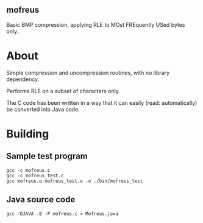 mofreus
---
Basic BMP compression, applying RLE to MOst FREquently USed bytes only.

# About

Simple compression and uncompression routines, with no library dependency.

Performs RLE on a subset of characters only.

The C code has been written in a way that it can easily (read: automatically) be converted into Java code.

# Building

## Sample test program

```
gcc -c mofreus.c
gcc -c mofreus_test.c
gcc mofreus.o mofreus_test.o -o ./bin/mofreus_test
```

## Java source code

```
gcc -DJAVA -E -P mofreus.c > Mofreus.java
```

